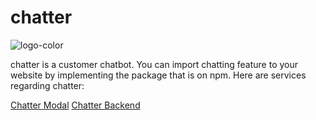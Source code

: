 # chatter
![logo-color](https://github.com/halilcn/chatter/assets/54184509/8799b043-252b-4b98-ac8b-6a4c1a022dcb)

chatter is a customer chatbot. You can import chatting feature to your website by implementing the package that is on npm. 
Here are services regarding chatter:

[Chatter Modal](https://github.com/halilcn/chatter-modal)
[Chatter Backend](https://github.com/halilcn/chatter-backend)

